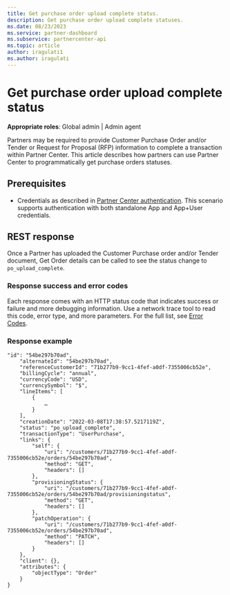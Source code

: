 ```yaml
---
title: Get purchase order upload complete status.
description: Get purchase order upload complete statuses.
ms.date: 08/23/2023
ms.service: partner-dashboard
ms.subservice: partnercenter-api
ms.topic: article
author: iragulati1
ms.author: iragulati
---
```


# Get purchase order upload complete status

**Appropriate roles**: Global admin | Admin agent

Partners may be required to provide Customer Purchase Order and/or Tender or Request for Proposal (RFP) information to complete a transaction within Partner Center. This article describes how partners can use Partner Center to programmatically get purchase orders statuses.  

## Prerequisites

- Credentials as described in [Partner Center authentication](partner-center-authentication.md). This scenario supports authentication with both standalone App and App+User credentials.

## REST response

Once a Partner has uploaded the Customer Purchase order and/or Tender document, Get Order details can be called to see the status change to `po_upload_complete`.

### Response success and error codes

Each response comes with an HTTP status code that indicates success or failure and more debugging information. Use a network trace tool to read this code, error type, and more parameters. For the full list, see [Error Codes](error-codes.md).

### Response example

```http
"id": "54be297b70ad",
    "alternateId": "54be297b70ad",
    "referenceCustomerId": "71b277b9-9cc1-4fef-a0df-7355006cb52e",
    "billingCycle": "annual",
    "currencyCode": "USD",
    "currencySymbol": "$",
    "lineItems": [
        {
            …
        }
    ],
    "creationDate": "2022-03-08T17:38:57.5217119Z",
    "status": "po_upload_complete",
    "transactionType": "UserPurchase",
    "links": {
        "self": {
            "uri": "/customers/71b277b9-9cc1-4fef-a0df-7355006cb52e/orders/54be297b70ad",
            "method": "GET",
            "headers": []
        },
        "provisioningStatus": {
            "uri": "/customers/71b277b9-9cc1-4fef-a0df-7355006cb52e/orders/54be297b70ad/provisioningstatus",
            "method": "GET",
            "headers": []
        },
        "patchOperation": {
            "uri": "/customers/71b277b9-9cc1-4fef-a0df-7355006cb52e/orders/54be297b70ad",
            "method": "PATCH",
            "headers": []
        }
    },
    "client": {},
    "attributes": {
        "objectType": "Order"
    }
}

```

